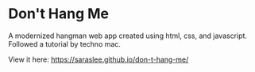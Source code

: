 # Don't Hang Me 
A modernized hangman web app created using html, css, and javascript.   
Followed a tutorial by techno mac.  

View it here:
https://saraslee.github.io/don-t-hang-me/
